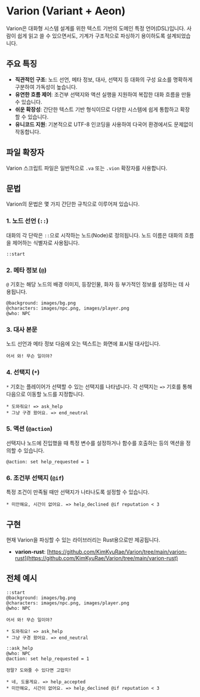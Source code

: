 # Varion (Variant + Aeon)

Varion은 대화형 시스템 설계를 위한 텍스트 기반의 도메인 특정 언어(DSL)입니다. 사람이 쉽게 읽고 쓸 수 있으면서도, 기계가 구조적으로 파싱하기 용이하도록 설계되었습니다.

## 주요 특징

- **직관적인 구조**: 노드 선언, 메타 정보, 대사, 선택지 등 대화의 구성 요소를 명확하게 구분하여 가독성이 높습니다.
- **유연한 흐름 제어**: 조건부 선택지와 액션 실행을 지원하여 복잡한 대화 흐름을 만들 수 있습니다.
- **쉬운 확장성**: 간단한 텍스트 기반 형식이므로 다양한 시스템에 쉽게 통합하고 확장할 수 있습니다.
- **유니코드 지원**: 기본적으로 UTF-8 인코딩을 사용하여 다국어 환경에서도 문제없이 작동합니다.

## 파일 확장자

Varion 스크립트 파일은 일반적으로 `.va` 또는 `.vion` 확장자를 사용합니다.

## 문법

Varion의 문법은 몇 가지 간단한 규칙으로 이루어져 있습니다.

### 1. 노드 선언 (`::`)

대화의 각 단락은 `::`으로 시작하는 노드(Node)로 정의됩니다. 노드 이름은 대화의 흐름을 제어하는 식별자로 사용됩니다.

```
::start
```

### 2. 메타 정보 (`@`)

`@` 기호는 해당 노드의 배경 이미지, 등장인물, 화자 등 부가적인 정보를 설정하는 데 사용됩니다.

```
@background: images/bg.png
@characters: images/npc.png, images/player.png
@who: NPC
```

### 3. 대사 본문

노드 선언과 메타 정보 다음에 오는 텍스트는 화면에 표시될 대사입니다.

```
어서 와! 무슨 일이야?
```

### 4. 선택지 (`*`)

`*` 기호는 플레이어가 선택할 수 있는 선택지를 나타냅니다. 각 선택지는 `=>` 기호를 통해 다음으로 이동할 노드를 지정합니다.

```
* 도와줘요! => ask_help
* 그냥 구경 왔어요. => end_neutral
```

### 5. 액션 (`@action`)

선택지나 노드에 진입했을 때 특정 변수를 설정하거나 함수를 호출하는 등의 액션을 정의할 수 있습니다.

```
@action: set help_requested = 1
```

### 6. 조건부 선택지 (`@if`)

특정 조건이 만족될 때만 선택지가 나타나도록 설정할 수 있습니다.

```
* 미안해요, 시간이 없어요. => help_declined @if reputation < 3
```

## 구현

현재 Varion을 파싱할 수 있는 라이브러리는 Rust용으로만 제공됩니다.

- **varion-rust**: [https://github.com/KimKyuRae/Varion/tree/main/varion-rust](https://github.com/KimKyuRae/Varion/tree/main/varion-rust)

## 전체 예시

```text
::start
@background: images/bg.png
@characters: images/npc.png, images/player.png
@who: NPC

어서 와! 무슨 일이야?

* 도와줘요! => ask_help
* 그냥 구경 왔어요. => end_neutral

::ask_help
@who: NPC
@action: set help_requested = 1

정말? 도와줄 수 있다면 고맙지!

* 네, 도울게요. => help_accepted
* 미안해요, 시간이 없어요. => help_declined @if reputation < 3
```
